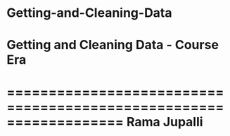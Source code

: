 # Getting-and-Cleaning-Data
Getting and Cleaning Data - Course Era
==================================================================

==================================================================
Rama Jupalli
==================================================================


